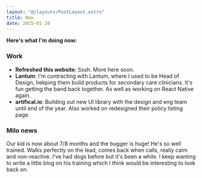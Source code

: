 ```yaml
---
layout: "@/layouts/PostLayout.astro"
title: Now
date: 2025-01-20
---
```

__Here's what I'm doing now:__

### Work
- **Refreshed this website**: Sssh. More here soon.
- **Lantum**: I'm contracting with Lantum, where I used to be Head of Design, hekping them build products for secondary care clinicians. It's fun getting the band back together. As well as working on React Native again.
- **artifical.io**: Building out new UI library with the design and eng team until end of the year.
Also worked on redesigned their policy listing page.

### Milo news
Our kid is now about 7/8 months and the bugger is huge! He's so well trained. Walks perfectly on the lead, comes back when calls, really calm and non-reactive. I've had dogs before but it's been a while. I keep wanting to write a little blog on his training which I think would be interesting to look back on.
